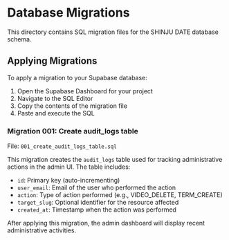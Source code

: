 # Database Migrations

This directory contains SQL migration files for the SHINJU DATE database schema.

## Applying Migrations

To apply a migration to your Supabase database:

1. Open the Supabase Dashboard for your project
2. Navigate to the SQL Editor
3. Copy the contents of the migration file
4. Paste and execute the SQL

### Migration 001: Create audit_logs table

File: `001_create_audit_logs_table.sql`

This migration creates the `audit_logs` table used for tracking administrative actions in the admin UI. The table includes:

- `id`: Primary key (auto-incrementing)
- `user_email`: Email of the user who performed the action
- `action`: Type of action performed (e.g., VIDEO_DELETE, TERM_CREATE)
- `target_slug`: Optional identifier for the resource affected
- `created_at`: Timestamp when the action was performed

After applying this migration, the admin dashboard will display recent administrative activities.
